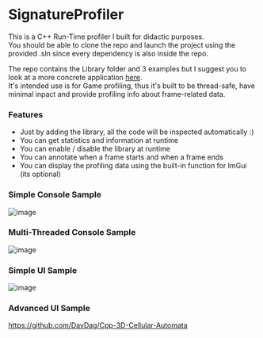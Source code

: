 # SignatureProfiler

This is a C++ Run-Time profiler I built for didactic purposes.<br>
You should be able to clone the repo and launch the project using the provided .sln since every dependency is also inside the repo.<br>

The repo contains the Library folder and 3 examples but I suggest you to look at a more concrete application [here](https://github.com/DavDag/Cpp-3D-Cellular-Automata).<br>
It's intended use is for Game profiling, thus it's built to be thread-safe, have minimal inpact and provide profiling info about frame-related data.<br> 

### Features

<ul>
  <li>Just by adding the library, all the code will be inspected automatically :)</li>
  <li>You can get statistics and information at runtime</li>
  <li>You can enable / disable the library at runtime</li>
  <li>You can annotate when a frame starts and when a frame ends</li>
  <li>You can display the profiling data using the built-in function for ImGui (its optional)</li>
</ul>

### Simple Console Sample
![image](https://github.com/user-attachments/assets/c72f9ebc-55fe-4d11-b060-461c0c47e2b7)

### Multi-Threaded Console Sample
![image](https://github.com/user-attachments/assets/cb32ddd0-4050-4567-8709-e39fef9ed34a)

### Simple UI Sample
![image](https://github.com/user-attachments/assets/7f62fbf4-61f3-4546-9266-a3c81676195d)

### Advanced UI Sample
https://github.com/DavDag/Cpp-3D-Cellular-Automata
